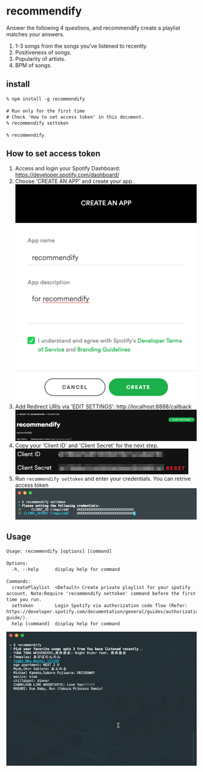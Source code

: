 # recommendify

Answer the following 4 questions, and recommendify create a playlist matches your answers.

1. 1-3 songs from the songs you've listened to recently.
2. Positiveness of songs.
3. Popularity of artists.
4. BPM of songs.

## install

```
% npm install -g recommendify

# Run only for the first time
# Check 'How to set access token' in this document.
% recommendify settoken

% recommendify
```

## How to set access token

1. Access and login your Spotify Dashboard: https://developer.spotify.com/dashboard/
2. Choose 'CREATE AN APP' and create your app.
![create-app.png](image/create-app.png)
3. Add Redirect URIs via 'EDIT SETTINGS': http://localhost:8888/callback
![add_redirect_url.png](image/add_redirect_url.png)
4. Copy your 'Client ID' and 'Client Secret' for the next step.
![credentials.png](image/credentials.png)
5. Run `recommendify settoken` and enter your credentials. You can retrive access token
![recommendify-settoken.png](image/recommendify-settoken.png)

## Usage

```
Usage: recommendify [options] [command]

Options:
  -h, --help      display help for command

Commands:
  createPlaylist  <Default> Create private playlist for your spotify account. Note:Require 'recommendify settoken' command before the first time you run.
  settoken        Login Spotify via authorization code flow (Refer: https://developer.spotify.com/documentation/general/guides/authorization-guide/).
  help [command]  display help for command
```

![recommendify.gif](image/recommendify.gif)

